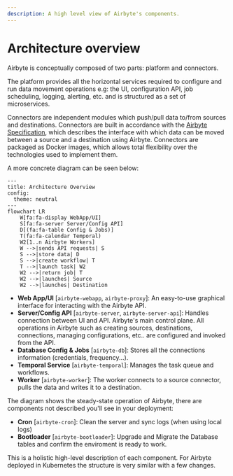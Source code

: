 ```yaml
---
description: A high level view of Airbyte's components.
---
```


# Architecture overview

Airbyte is conceptually composed of two parts: platform and connectors.

The platform provides all the horizontal services required to configure and run data movement operations e.g: the UI, configuration API, job scheduling, logging, alerting, etc. and is structured as a set of microservices.

Connectors are independent modules which push/pull data to/from sources and destinations. Connectors are built in accordance with the [Airbyte Specification](./airbyte-protocol.md), which describes the interface with which data can be moved between a source and a destination using Airbyte. Connectors are packaged as Docker images, which allows total flexibility over the technologies used to implement them.

A more concrete diagram can be seen below:

```mermaid
---
title: Architecture Overview
config:
  theme: neutral
---
flowchart LR
    W[fa:fa-display WebApp/UI]
    S[fa:fa-server Server/Config API]
    D[(fa:fa-table Config & Jobs)]
    T(fa:fa-calendar Temporal)
    W2[1..n Airbyte Workers]
    W -->|sends API requests| S
    S -->|store data| D
    S -->|create workflow| T
    T -->|launch task| W2
    W2 -->|return job| T
    W2 -->|launches| Source
    W2 -->|launches| Destination
```

- **Web App/UI** [`airbyte-webapp`, `airbyte-proxy`]: An easy-to-use graphical interface for interacting with the Airbyte API.
- **Server/Config API** [`airbyte-server`, `airbyte-server-api`]: Handles connection between UI and API. Airbyte's main control plane. All operations in Airbyte such as creating sources, destinations, connections, managing configurations, etc.. are configured and invoked from the API.
- **Database Config & Jobs** [`airbyte-db`]: Stores all the connections information \(credentials, frequency...\).
- **Temporal Service** [`airbyte-temporal`]: Manages the task queue and workflows.
- **Worker** [`airbyte-worker`]: The worker connects to a source connector, pulls the data and writes it to a destination.

The diagram shows the steady-state operation of Airbyte, there are components not described you'll see in your deployment:

- **Cron** [`airbyte-cron`]: Clean the server and sync logs (when using local logs)
- **Bootloader** [`airbyte-bootloader`]: Upgrade and Migrate the Database tables and confirm the enviroment is ready to work.

This is a holistic high-level description of each component. For Airbyte deployed in Kubernetes the structure is very similar with a few changes.
